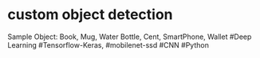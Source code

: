 # custom object detection
Sample Object: Book, Mug, Water Bottle, Cent, SmartPhone, Wallet
#Deep Learning #Tensorflow-Keras, #mobilenet-ssd #CNN #Python
